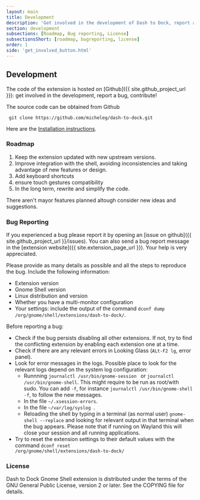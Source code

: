 ```yaml
---
layout: main
title: Development
description: 'Get involved in the development of Dash to Dock, report a bug, contribute!'
section: development
subsections: [Roadmap, Bug reporting, License]
subsectionsShort: [roadmap, bugreporting, license]
order: 1
side: 'get_involved_button.html'
---
```


## Development

The code of the extension is hosted on [Github]({{ site.github_project_url }}): get involved in the development, report a bug, contribute!

The source code can be obtained from Github

     git clone https://github.com/micheleg/dash-to-dock.git

Here are the [Installation instructions](./download.html#installfromsource).

<a name="roadmap"></a>

### Roadmap

1. Keep the extension updated with new upstream versions.
2. Improve integration with the shell, avoiding inconsistencies and taking advantage of new features or design.
3. Add keyboard shortcuts
4. ensure touch gestures compatibility
5. In the long term, rewrite and simplify the code.

There aren't mayor features planned altough consider new ideas and suggestions.

<a name="bugreporting"></a>

### Bug Reporting
If you experienced a bug please report it by opening an [issue on github]({{ site.github_project_url }}/issues). You can also send a bug report message in the [extension website]({{ site.extension_page_url }}). Your help is very appreciated.

Please provide as many details as possible and all the steps to reproduce the bug. Include the following information:

 * Extension version
 * Gnome Shell version
 * Linux distribution and version
 * Whether you have a multi-monitor configuration
 * Your settings: include the output of the command <code>dconf dump /org/gnome/shell/extensions/dash-to-dock/</code>.

Before reporting a bug:

 * Check if the bug persists disabling all other extensions. If not, try to find the conflicting extension by enabling each extension one at a time.
 * Check if there are any relevant errors in Looking Glass (<code>ALt-F2 lg</code>, error panel).
 * Look for error messages in the logs. Possible place to look for the relevant logs depend on the system log configuration:
   - Runnning <code>journalctl /usr/bin/gnome-session </code> or <code>journalctl /usr/bin/gnome-shell</code>. This might require to be run as root/with sudo. You can add <code>-f</code>, for instance <code>journalctl /usr/bin/gnome-shell -f</code>, to follow the new messages.
   - In the file <code>~/.xsession-errors</code>.
   - In the file <code>~/var/log/syslog </code>.
   - Reloading the shell by typing in a terminal (as normal user) <code>gnome-shell --replace</code> and looking for relevant output in that terminal when the bug appears. Please note that if running on Wayland this will close your session and all running applications.
 * Try to reset the extension settings to their default values with the command <code>dconf reset /org/gnome/shell/extensions/dash-to-dock/</code>


<a name="license"></a>

### License
Dash to Dock Gnome Shell extension is distributed under the terms of the GNU General Public License,
version 2 or later. See the COPYING file for details.

